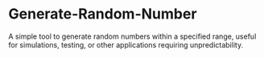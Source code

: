 # Generate-Random-Number
A simple tool to generate random numbers within a specified range, useful for simulations, testing, or other applications requiring unpredictability.
